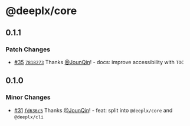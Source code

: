 # @deeplx/core

## 0.1.1

### Patch Changes

- [#35](https://github.com/un-ts/deeplx/pull/35) [`7818273`](https://github.com/un-ts/deeplx/commit/781827308f0487f26b5162d8fec9148b96f1b876) Thanks [@JounQin](https://github.com/JounQin)! - docs: improve accessibility with `TOC`

## 0.1.0

### Minor Changes

- [#31](https://github.com/un-ts/deeplx/pull/31) [`fd636c5`](https://github.com/un-ts/deeplx/commit/fd636c590b2255a9f657ac43a400bfdff66af5a6) Thanks [@JounQin](https://github.com/JounQin)! - feat: split into `@deeplx/core` and `@deeplx/cli`
